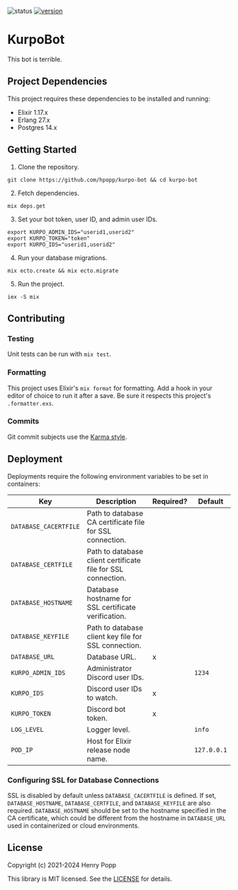 ![status](https://github.com/hpopp/kurpo-bot/actions/workflows/ci.yml/badge.svg)
[![version](https://img.shields.io/badge/version-0.6.0-orange.svg)](https://github.com/hpopp/kurpo-bot/commits/master)

# KurpoBot

This bot is terrible.

## Project Dependencies

This project requires these dependencies to be installed and running:

- Elixir 1.17.x
- Erlang 27.x
- Postgres 14.x

## Getting Started

1. Clone the repository.

```shell
git clone https://github.com/hpopp/kurpo-bot && cd kurpo-bot
```

2. Fetch dependencies.

```shell
mix deps.get
```

3. Set your bot token, user ID, and admin user IDs.

```shell
export KURPO_ADMIN_IDS="userid1,userid2"
export KURPO_TOKEN="token"
export KURPO_IDS="userid1,userid2"
```

4. Run your database migrations.

```
mix ecto.create && mix ecto.migrate
```

5. Run the project.

```
iex -S mix
```

## Contributing

### Testing

Unit tests can be run with `mix test`.

### Formatting

This project uses Elixir's `mix format` for formatting. Add a hook in your editor of choice to
run it after a save. Be sure it respects this project's `.formatter.exs`.

### Commits

Git commit subjects use the [Karma style](http://karma-runner.github.io/5.0/dev/git-commit-msg.html).

## Deployment

Deployments require the following environment variables to be set in containers:

| Key                   | Description                                                  | Required? | Default     |
| --------------------- | ------------------------------------------------------------ | --------- | ----------- |
| `DATABASE_CACERTFILE` | Path to database CA certificate file for SSL connection.     |           |             |
| `DATABASE_CERTFILE`   | Path to database client certificate file for SSL connection. |           |             |
| `DATABASE_HOSTNAME`   | Database hostname for SSL certificate verification.          |           |             |
| `DATABASE_KEYFILE`    | Path to database client key file for SSL connection.         |           |             |
| `DATABASE_URL`        | Database URL.                                                | x         |             |
| `KURPO_ADMIN_IDS`     | Administrator Discord user IDs.                              |           | `1234`      |
| `KURPO_IDS`           | Discord user IDs to watch.                                   | x         |             |
| `KURPO_TOKEN`         | Discord bot token.                                           | x         |             |
| `LOG_LEVEL`           | Logger level.                                                |           | `info`      |
| `POD_IP`              | Host for Elixir release node name.                           |           | `127.0.0.1` |

### Configuring SSL for Database Connections

SSL is disabled by default unless `DATABASE_CACERTFILE` is defined. If set, `DATABASE_HOSTNAME`, `DATABASE_CERTFILE`,
and `DATABASE_KEYFILE` are also required. `DATABASE_HOSTNAME` should be set to the hostname specified in the CA
certificate, which could be different from the hostname in `DATABASE_URL` used in containerized or cloud environments.

## License

Copyright (c) 2021-2024 Henry Popp

This library is MIT licensed. See the [LICENSE](https://github.com/hpopp/kurpo-bot/blob/master/LICENSE) for details.
